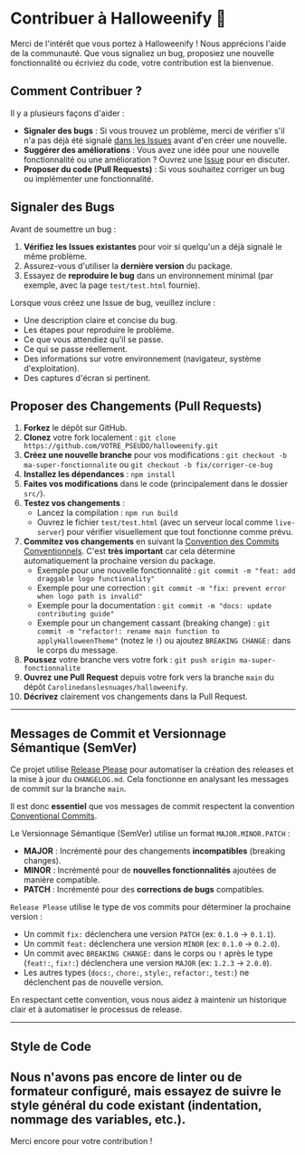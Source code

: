# Contribuer à Halloweenify 🎃

Merci de l'intérêt que vous portez à Halloweenify ! Nous apprécions l'aide de la communauté. Que vous signaliez un bug, proposiez une nouvelle fonctionnalité ou écriviez du code, votre contribution est la bienvenue.

## Comment Contribuer ?

Il y a plusieurs façons d'aider :

* **Signaler des bugs** : Si vous trouvez un problème, merci de vérifier s'il n'a pas déjà été signalé [dans les Issues](https://github.com/Carolinedanslesnuages/halloweenify/issues) avant d'en créer une nouvelle.
* **Suggérer des améliorations** : Vous avez une idée pour une nouvelle fonctionnalité ou une amélioration ? Ouvrez une [Issue](https://github.com/Carolinedanslesnuages/halloweenify/issues) pour en discuter.
* **Proposer du code (Pull Requests)** : Si vous souhaitez corriger un bug ou implémenter une fonctionnalité.

## Signaler des Bugs

Avant de soumettre un bug :

1.  **Vérifiez les Issues existantes** pour voir si quelqu'un a déjà signalé le même problème.
2.  Assurez-vous d'utiliser la **dernière version** du package.
3.  Essayez de **reproduire le bug** dans un environnement minimal (par exemple, avec la page `test/test.html` fournie).

Lorsque vous créez une Issue de bug, veuillez inclure :

* Une description claire et concise du bug.
* Les étapes pour reproduire le problème.
* Ce que vous attendiez qu'il se passe.
* Ce qui se passe réellement.
* Des informations sur votre environnement (navigateur, système d'exploitation).
* Des captures d'écran si pertinent.

## Proposer des Changements (Pull Requests)

1.  **Forkez** le dépôt sur GitHub.
2.  **Clonez** votre fork localement : `git clone https://github.com/VOTRE_PSEUDO/halloweenify.git`
3.  **Créez une nouvelle branche** pour vos modifications : `git checkout -b ma-super-fonctionnalite` ou `git checkout -b fix/corriger-ce-bug`
4.  **Installez les dépendances** : `npm install`
5.  **Faites vos modifications** dans le code (principalement dans le dossier `src/`).
6.  **Testez vos changements** :
    * Lancez la compilation : `npm run build`
    * Ouvrez le fichier `test/test.html` (avec un serveur local comme `live-server`) pour vérifier visuellement que tout fonctionne comme prévu.
7.  **Commitez vos changements** en suivant la [Convention des Commits Conventionnels](https://www.conventionalcommits.org/en/v1.0.0/). C'est **très important** car cela détermine automatiquement la prochaine version du package.
    * Exemple pour une nouvelle fonctionnalité : `git commit -m "feat: add draggable logo functionality"`
    * Exemple pour une correction : `git commit -m "fix: prevent error when logo path is invalid"`
    * Exemple pour la documentation : `git commit -m "docs: update contributing guide"`
    * Exemple pour un changement cassant (breaking change) : `git commit -m "refactor!: rename main function to applyHalloweenTheme"` (notez le `!`) ou ajoutez `BREAKING CHANGE:` dans le corps du message.
8.  **Poussez** votre branche vers votre fork : `git push origin ma-super-fonctionnalite`
9.  **Ouvrez une Pull Request** depuis votre fork vers la branche `main` du dépôt `Carolinedanslesnuages/halloweenify`.
10. **Décrivez** clairement vos changements dans la Pull Request.

---

## Messages de Commit et Versionnage Sémantique (SemVer)

Ce projet utilise [Release Please](https://github.com/google-github-actions/release-please-action) pour automatiser la création des releases et la mise à jour du `CHANGELOG.md`. Cela fonctionne en analysant les messages de commit sur la branche `main`.

Il est donc **essentiel** que vos messages de commit respectent la convention [Conventional Commits](https://www.conventionalcommits.org/en/v1.0.0/).

Le Versionnage Sémantique (SemVer) utilise un format `MAJOR.MINOR.PATCH` :

* **MAJOR** : Incrémenté pour des changements **incompatibles** (breaking changes).
* **MINOR** : Incrémenté pour de **nouvelles fonctionnalités** ajoutées de manière compatible.
* **PATCH** : Incrémenté pour des **corrections de bugs** compatibles.

`Release Please` utilise le type de vos commits pour déterminer la prochaine version :

* Un commit `fix:` déclenchera une version `PATCH` (ex: `0.1.0` -> `0.1.1`).
* Un commit `feat:` déclenchera une version `MINOR` (ex: `0.1.0` -> `0.2.0`).
* Un commit avec `BREAKING CHANGE:` dans le corps ou `!` après le type (`feat!:`, `fix!:`) déclenchera une version `MAJOR` (ex: `1.2.3` -> `2.0.0`).
* Les autres types (`docs:`, `chore:`, `style:`, `refactor:`, `test:`) ne déclenchent pas de nouvelle version.

En respectant cette convention, vous nous aidez à maintenir un historique clair et à automatiser le processus de release.

---

## Style de Code

Nous n'avons pas encore de linter ou de formateur configuré, mais essayez de suivre le style général du code existant (indentation, nommage des variables, etc.).
---

Merci encore pour votre contribution !